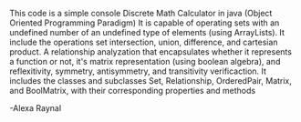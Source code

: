 This code is a simple console Discrete Math Calculator in java (Object Oriented Programming Paradigm)
It is capable of operating sets with an undefined number of an undefined type of elements (using ArrayLists).
It include the operations set intersection, union, difference, and cartesian product.
A relationship analyzation that encapsulates whether it represents a function or not, it's matrix representation (using boolean algebra), and reflexitivity, symmetry, antisymmetry, and transitivity verificaction.
It includes the classes and subclasses Set, Relationship, OrderedPair, Matrix, and BoolMatrix, with their corresponding properties and methods

-Alexa Raynal
